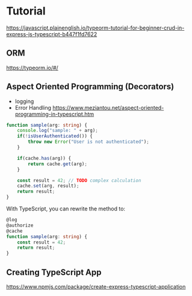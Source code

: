 # Tutorial
https://javascript.plainenglish.io/typeorm-tutorial-for-beginner-crud-in-express-js-typescript-b447f1fd7622

## ORM
https://typeorm.io/#/

## Aspect Oriented Programming (Decorators)
- logging
- Error Handling
https://www.meziantou.net/aspect-oriented-programming-in-typescript.htm
```typescript
function sample(arg: string) {
    console.log("sample: " + arg);
    if(!isUserAuthenticated()) {
        throw new Error("User is not authenticated");
    }

    if(cache.has(arg)) {
        return cache.get(arg);
    }

    const result = 42; // TODO complex calculation
    cache.set(arg, result);
    return result;
}
```

With TypeScript, you can rewrite the method to:

```typescript
@log
@authorize
@cache
function sample(arg: string) {
    const result = 42;
    return result;
}
```

## Creating TypeScript App
https://www.npmjs.com/package/create-express-typescript-application
